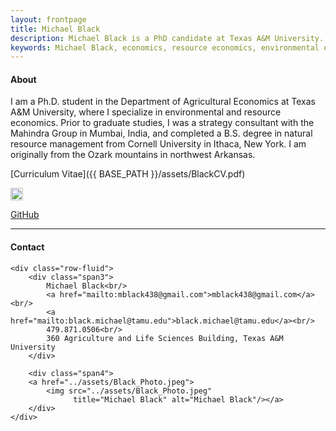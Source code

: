 ```yaml
---
layout: frontpage
title: Michael Black
description: Michael Black is a PhD candidate at Texas A&M University.
keywords: Michael Black, economics, resource economics, environmental economics, non-market valuation
---
```


<h4>About</h4>

I am a Ph.D. student in the Department of Agricultural Economics at Texas A&M University, where I specialize in environmental and resource economics. Prior to graduate studies, I was a strategy consultant with the Mahindra Group in Mumbai, India, and completed a B.S. degree in natural resource management from Cornell University in Ithaca, New York. I am originally from the Ozark mountains in northwest Arkansas.

[Curriculum Vitae]({{ BASE_PATH }}/assets/BlackCV.pdf)

<a href="https://github.com/michael-black">
    <img src="../pages/icons64/github.png" width="20" height="20"/></a>


[GitHub](https://github.com/michael-black)
<br/>


---


<div class="container">
<h4><a name="contact"></a>Contact</h4>

    <div class="row-fluid">
        <div class="span3">
            Michael Black<br/>
            <a href="mailto:mblack438@gmail.com">mblack438@gmail.com</a><br/>
            <a href="mailto:black.michael@tamu.edu">black.michael@tamu.edu</a><br/>
            479.871.0506<br/>
            360 Agriculture and Life Sciences Building, Texas A&M University
        </div>

        <div class="span4">
        <a href="../assets/Black_Photo.jpeg">
            <img src="../assets/Black_Photo.jpeg"
                  title="Michael Black" alt="Michael Black"/></a>
        </div>
    </div>
</div>

<!--
<div class="container">
<h4><a name="contact"></a>Some personal data viz</h4>
    <div class="row-fluid">
        <div class="span4">
        <a href="../assets/hf_map.png">
            <img src="../assets/hf_map.png"
                  title="Michael Black" alt="Michael Black"/></a>
        </div>
    </div>
</div>
 -->

<!--
<div class="navbar">
  <div class="navbar-inner">
      <ul class="nav">
          <li><a href="{{ BASE_PATH }}/assets/BlackCV.pdf">CV</a></li>
          <li><a href="https://github.com/michael-black">GitHub</a></li>
      </ul>
  </div>
</div>
-->
